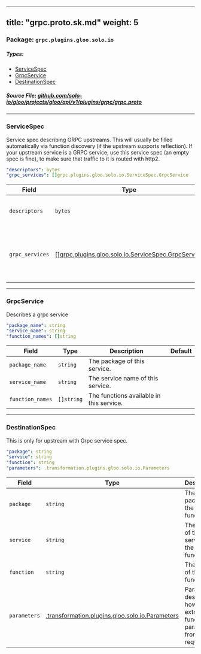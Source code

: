 
---
title: "grpc.proto.sk.md"
weight: 5
---

<!-- Code generated by solo-kit. DO NOT EDIT. -->


### Package: `grpc.plugins.gloo.solo.io` 
##### Types:


- [ServiceSpec](#ServiceSpec)
- [GrpcService](#GrpcService)
- [DestinationSpec](#DestinationSpec)
  



##### Source File: [github.com/solo-io/gloo/projects/gloo/api/v1/plugins/grpc/grpc.proto](https://github.com/solo-io/gloo/blob/master/projects/gloo/api/v1/plugins/grpc/grpc.proto)





---
### <a name="ServiceSpec">ServiceSpec</a>

 
Service spec describing GRPC upstreams. This will usually be filled
automatically via function discovery (if the upstream supports reflection).
If your upstream service is a GRPC service, use this service spec (an empty
spec is fine), to make sure that traffic to it is routed with http2.

```yaml
"descriptors": bytes
"grpc_services": []grpc.plugins.gloo.solo.io.ServiceSpec.GrpcService

```

| Field | Type | Description | Default |
| ----- | ---- | ----------- |----------- | 
| `descriptors` | `bytes` | Descriptors that contain information of the services listed below. this is a serialized google.protobuf.FileDescriptorSet |  |
| `grpc_services` | [[]grpc.plugins.gloo.solo.io.ServiceSpec.GrpcService](../grpc.proto.sk#GrpcService) | List of services used by this upstream. For a grpc upstream where you don't need to use Gloo's function routing, this can be an empty list. These services must be present in the descriptors. |  |




---
### <a name="GrpcService">GrpcService</a>

 
Describes a grpc service

```yaml
"package_name": string
"service_name": string
"function_names": []string

```

| Field | Type | Description | Default |
| ----- | ---- | ----------- |----------- | 
| `package_name` | `string` | The package of this service. |  |
| `service_name` | `string` | The service name of this service. |  |
| `function_names` | `[]string` | The functions available in this service. |  |




---
### <a name="DestinationSpec">DestinationSpec</a>

 
This is only for upstream with Grpc service spec.

```yaml
"package": string
"service": string
"function": string
"parameters": .transformation.plugins.gloo.solo.io.Parameters

```

| Field | Type | Description | Default |
| ----- | ---- | ----------- |----------- | 
| `package` | `string` | The proto package of the function. |  |
| `service` | `string` | The name of the service of the function. |  |
| `function` | `string` | The name of the function. |  |
| `parameters` | [.transformation.plugins.gloo.solo.io.Parameters](../../transformation/parameters.proto.sk#Parameters) | Parameters describe how to extract the function parameters from the request. |  |





<!-- Start of HubSpot Embed Code -->
<script type="text/javascript" id="hs-script-loader" async defer src="//js.hs-scripts.com/5130874.js"></script>
<!-- End of HubSpot Embed Code -->
